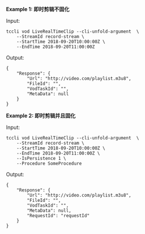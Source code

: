 **Example 1: 即时剪辑不固化**



Input: 

```
tccli vod LiveRealTimeClip --cli-unfold-argument  \
    --StreamId record-stream \
    --StartTime 2018-09-20T10:00:00Z \
    --EndTime 2018-09-20T11:00:00Z
```

Output: 
```
{
    "Response": {
        "Url": "http://video.com/playlist.m3u8",
        "FileId": "",
        "VodTaskId": "",
        "MetaData": null
    }
}
```

**Example 2: 即时剪辑并且固化**



Input: 

```
tccli vod LiveRealTimeClip --cli-unfold-argument  \
    --StreamId record-stream \
    --StartTime 2018-09-20T10:00:00Z \
    --EndTime 2018-09-20T11:00:00Z \
    --IsPersistence 1 \
    --Procedure SomeProcedure
```

Output: 
```
{
    "Response": {
        "Url": "http://video.com/playlist.m3u8",
        "FileId": "",
        "VodTaskId": "",
        "MetaData": null,
        "RequestId": "requestId"
    }
}
```

